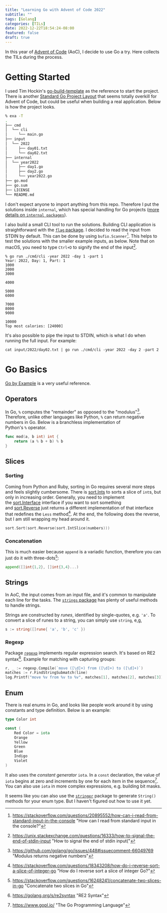 ```yaml
---
title: "Learning Go with Advent of Code 2022"
subtitle: ""
tags: [Golang]
categories: [TILs]
date: 2022-12-22T18:54:24-08:00
featured: false
draft: true
---
```


In this year of [Advent of Code](https://adventofcode.com/2022) (AoC), I decide to use Go a try. Here collects the TILs during the process.

<!--more-->

# Getting Started

I used Tim Hockin's [go-build-template](https://github.com/thockin/go-build-template) as the reference to start the project. There is another [Standard Go Project Layout](https://github.com/golang-standards/project-layout) that seems totally overkill for Advent of Code, but could be useful when building a real application. Below is how the project looks.

```bash
% exa -T                                                                                                                                                                                                                                                               (main)
.
├── cmd
│  └── cli
│     └── main.go
├── input
│  └── 2022
│     ├── day01.txt
│     └── day02.txt
├── internal
│  └── year2022
│     ├── day1.go
│     ├── day2.go
│     └── year2022.go
├── go.mod
├── go.sum
├── LICENSE
└── README.md
```

I don't expect anyone to import anything from this repo. Therefore I put the solutions inside `internal`, which has special handling for Go projects ([more details on `internal packages`](https://docs.google.com/document/d/1e8kOo3r51b2BWtTs_1uADIA5djfXhPT36s6eHVRIvaU/edit)).

I also build a small CLI tool to run the solutions. Building CLI application is straightforward with the [`flag` package](https://pkg.go.dev/flag). I decided to read the input from STDIN by default. This can be done by using `bufio.Scanner`[^1]. This helps to test the solutions with the smaller example inputs, as below. Note that on macOS, you need to type `Ctrl+D` to signify the end of the input[^2].

```shell
% go run ./cmd/cli -year 2022 -day 1 -part 1
Year: 2022, Day: 1, Part: 1
1000
2000
3000

4000

5000
6000

7000
8000
9000

10000
Top most calories: [24000]
```

It's also possible to pipe the input to STDIN, which is what I do when running the full input. For example:
```shell
cat input/2022/day02.txt | go run ./cmd/cli -year 2022 -day 2 -part 2
```

# Go Basics

[Go by Example](https://gobyexample.com/) is a very useful reference.

## Operators

In Go, `%` computes the "remainder" as opposed to the "modulus"[^5]. Therefore, unlike other languages like Python, `%` can return negative numbers in Go. Below is a branchless implementation of Python's `%` operator.

```go
func mod(a, b int) int {
    return (a % b + b) % b
}
```

## Slices

### Sorting

Coming from Python and Ruby, sorting in Go requires several more steps and feels slightly cumbersome. There is [sort.Ints](http://golang.org/pkg/sort/#Ints) to sorts a slice of `int`s, but only in increasing order. Generally, you need to implement the [sort.Interface](http://golang.org/pkg/sort/#Interface) interface if you want to sort something and [sort.Reverse](http://golang.org/pkg/sort/#Reverse) just returns a different implementation of that interface that redefines the `Less` method[^3]. At the end, the following does the reverse, but I am still wrapping my head around it.

```go
sort.Sort(sort.Reverse(sort.IntSlice(numbers)))
```

### Concatenation

This is much easier because `append` is a variadic function, therefore you can just do it with three-dots[^6]:

```go
append([]int{1,2}, []int{3,4}...)
```

## Strings

In AoC, the input comes from an input file, and it's common to manipulate each line for the tasks. The [`strings` package](https://pkg.go.dev/strings) has plenty of useful methods to handle strings.

Strings are constructed by *runes*, identified by single-quotes, e.g. `'a'`. To convert a slice of runes to a string, you can simply use `string`, e,g,

```go
s := string([]rune{ 'a', 'b', 'c' })
```

### Regexp

Package [`regexp`](https://pkg.go.dev/regexp) implements regular expression search. It's based on RE2 syntax[^7]. Example for matching with capturing groups:

```go
r, _ := regexp.Compile(`move ([\d]+) from ([\d]+) to ([\d]+)`)
matches := r.FindStringSubmatch(line)
log.Printf("move %v from %v to %v", matches[1], matches[2], matches[3])
```

## Enum

There is real enums in Go, and looks like people work around it by using constants and type definition. Below is an example:
```go
type Color int

const (
	Red Color = iota
	Orange
	Yellow
	Green
	Blue
	Indigo
	Violet
)
```

It also uses the *constant generator* `iota`. In a `const` declaration, the value of `iota` begins at zero and increments by one for each item in the sequence[^4]. You can also use `iota` in more complex expressions, e.g. building bit masks.

It seems like you can also use the [`stringer`](https://pkg.go.dev/golang.org/x/tools/cmd/stringer)  package to generate `String()` methods for your enum type. But I haven't figured out how to use it yet.

[^1]: https://stackoverflow.com/questions/20895552/how-can-i-read-from-standard-input-in-the-console "How can I read from standard input in the console?"
[^2]: https://unix.stackexchange.com/questions/16333/how-to-signal-the-end-of-stdin-input "How to signal the end of stdin input("
[^3]: https://stackoverflow.com/questions/18343208/how-do-i-reverse-sort-a-slice-of-integer-go "How do I reverse sort a slice of integer Go?"
[^4]: https://www.gopl.io/ "The Go Programming Language"
[^5]: https://github.com/golang/go/issues/448#issuecomment-66049769 "Modulus returns negative numbers"
[^6]: https://stackoverflow.com/questions/16248241/concatenate-two-slices-in-go "Concatenate two slices in Go"
[^7]: https://golang.org/s/re2syntax "RE2 Syntax"
